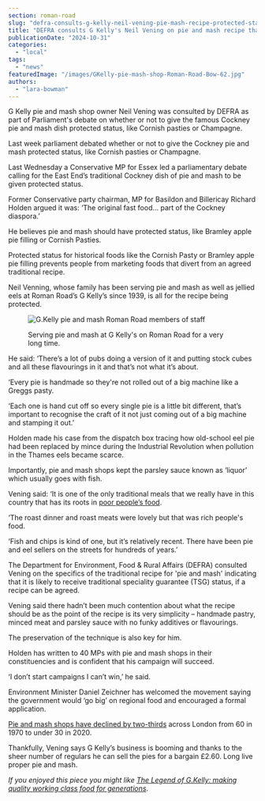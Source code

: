```yaml
---
section: roman-road
slug: "defra-consults-g-kelly-neil-vening-pie-mash-recipe-protected-status"
title: "DEFRA consults G Kelly's Neil Vening on pie and mash recipe that could gain protected status"
publicationDate: "2024-10-31"
categories: 
  - "local"
tags: 
  - "news"
featuredImage: "/images/GKelly-pie-mash-shop-Roman-Road-Bow-62.jpg"
authors: 
  - "lara-bowman"
---
```


G Kelly pie and mash shop owner Neil Vening was consulted by DEFRA as part of Parliament's debate on whether or not to give the famous Cockney pie and mash dish protected status, like Cornish pasties or Champagne. 

Last week parliament debated whether or not to give the Cockney pie and mash protected status, like Cornish pasties or Champagne. 

Last Wednesday a Conservative MP for Essex led a parliamentary debate calling for the East End’s traditional Cockney dish of pie and mash to be given protected status. 

Former Conservative party chairman, MP for Basildon and Billericay Richard Holden argued it was: ‘The original fast food… part of the Cockney diaspora.’

He believes pie and mash should have protected status, like Bramley apple pie filling or Cornish Pasties. 

Protected status for historical foods like the Cornish Pasty or Bramley apple pie filling prevents people from marketing foods that divert from an agreed traditional recipe. 

Neil Venning, whose family has been serving pie and mash as well as jellied eels at Roman Road’s G Kelly’s since 1939, is all for the recipe being protected. 

<figure>

![G.Kelly pie and mash Roman Road members of staff](/images/GKelly-pie-mash-shop-Roman-Road-Bow-76-1024x683.jpg)

<figcaption>

Serving pie and mash at G Kelly's on Roman Road for a very long time.

</figcaption>

</figure>

He said: ‘There’s a lot of pubs doing a version of it and putting stock cubes and all these flavourings in it and that’s not what it’s about. 

‘Every pie is handmade so they're not rolled out of a big machine like a Greggs pasty. 

‘Each one is hand cut off so every single pie is a little bit different, that’s important to recognise the craft of it not just coming out of a big machine and stamping it out.’

Holden made his case from the dispatch box tracing how old-school eel pie had been replaced by mince during the Industrial Revolution when pollution in the Thames eels became scarce.

Importantly, pie and mash shops kept the parsley sauce known as ‘liquor’ which usually goes with fish. 

Vening said: ‘It is one of the only traditional meals that we really have in this country that has its roots in [poor people’s food](https://romanroadlondon.com/g-kelly-pie-mash-shop-working-class-food/). 

‘The roast dinner and roast meats were lovely but that was rich people's food. 

‘Fish and chips is kind of one, but it’s relatively recent. There have been pie and eel sellers on the streets for hundreds of years.’

The Department for Environment, Food & Rural Affairs (DEFRA) consulted Vening on the specifics of the traditional recipe for 'pie and mash' indicating that it is likely to receive traditional speciality guarantee (TSG) status, if a recipe can be agreed.

Vening said there hadn’t been much contention about what the recipe should be as the point of the recipe is its very simplicity – handmade pastry, minced meat and parsley sauce with no funky additives or flavourings. 

The preservation of the technique is also key for him. 

Holden has written to 40 MPs with pie and mash shops in their constituencies and is confident that his campaign will succeed. 

‘I don’t start campaigns I can’t win,’ he said.

Environment Minister Daniel Zeichner has welcomed the movement saying the government would ‘go big’ on regional food and encouraged a formal application.

[Pie and mash shops have declined by two-thirds](https://www.bbc.co.uk/news/av/uk-england-london-51775754) across London from 60 in 1970 to under 30 in 2020. 

Thankfully, Vening says G Kelly’s business is booming and thanks to the sheer number of regulars he can sell the pies for a bargain £2.60. Long live proper pie and mash.

_If you enjoyed this piece you might like [Th](https://romanroadlondon.com/jellied-eels-cockney-food-east-end/)[e Legend of G.Kelly: making quality working class food for generations](https://romanroadlondon.com/g-kelly-pie-mash-shop-working-class-food/)_.
